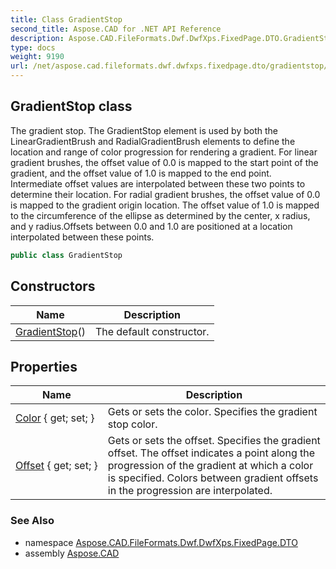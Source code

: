 ```yaml
---
title: Class GradientStop
second_title: Aspose.CAD for .NET API Reference
description: Aspose.CAD.FileFormats.Dwf.DwfXps.FixedPage.DTO.GradientStop class. The gradient stop. The GradientStop element is used by both the LinearGradientBrush and RadialGradientBrush elements to define the location and range of color progression for rendering a gradient. For linear gradient brushes the offset value of 0.0 is mapped to the start point of the gradient and the offset value of 1.0 is mapped to the end point. Intermediate offset values are interpolated between these two points to determine their location. For radial gradient brushes the offset value of 0.0 is mapped to the gradient origin location. The offset value of 1.0 is mapped to the circumference of the ellipse as determined by the center x radius and y radius.Offsets between 0.0 and 1.0 are positioned at a location interpolated between these points
type: docs
weight: 9190
url: /net/aspose.cad.fileformats.dwf.dwfxps.fixedpage.dto/gradientstop/
---
```

## GradientStop class

The gradient stop. The GradientStop element is used by both the LinearGradientBrush and RadialGradientBrush elements to define the location and range of color progression for rendering a gradient. For linear gradient brushes, the offset value of 0.0 is mapped to the start point of the gradient, and the offset value of 1.0 is mapped to the end point. Intermediate offset values are interpolated between these two points to determine their location. For radial gradient brushes, the offset value of 0.0 is mapped to the gradient origin location. The offset value of 1.0 is mapped to the circumference of the ellipse as determined by the center, x radius, and y radius.Offsets between 0.0 and 1.0 are positioned at a location interpolated between these points.

```csharp
public class GradientStop
```

## Constructors

| Name | Description |
| --- | --- |
| [GradientStop](gradientstop/)() | The default constructor. |

## Properties

| Name | Description |
| --- | --- |
| [Color](../../aspose.cad.fileformats.dwf.dwfxps.fixedpage.dto/gradientstop/color/) { get; set; } | Gets or sets the color. Specifies the gradient stop color. |
| [Offset](../../aspose.cad.fileformats.dwf.dwfxps.fixedpage.dto/gradientstop/offset/) { get; set; } | Gets or sets the offset. Specifies the gradient offset. The offset indicates a point along the progression of the gradient at which a color is specified. Colors between gradient offsets in the progression are interpolated. |

### See Also

* namespace [Aspose.CAD.FileFormats.Dwf.DwfXps.FixedPage.DTO](../../aspose.cad.fileformats.dwf.dwfxps.fixedpage.dto/)
* assembly [Aspose.CAD](../../)


